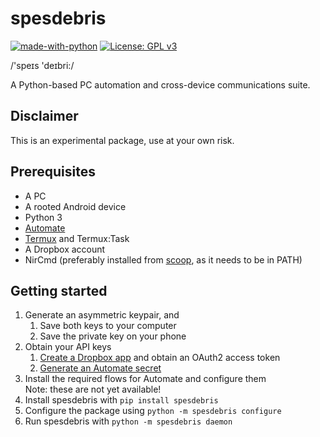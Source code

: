 # spesdebris

[![made-with-python](https://img.shields.io/badge/Made%20with-Python-1f425f.svg)](https://www.python.org/) [![License: GPL v3](https://img.shields.io/badge/License-GPL%20v3-blue.svg)](https://www.gnu.org/licenses/gpl-3.0)

/'speɪs 'deɪbri:/

A Python-based PC automation and cross-device communications suite.

## Disclaimer

This is an experimental package, use at your own risk.

## Prerequisites

- A PC
- A rooted Android device
- Python 3
- [Automate](https://llamalab.com/automate/)
- [Termux](https://termux.com/) and Termux:Task
- A Dropbox account
- NirCmd (preferably installed from [scoop](https://scoop.sh), as it needs to be in PATH)

## Getting started

1. Generate an asymmetric keypair, and
   1. Save both keys to your computer
   1. Save the private key on your phone
1. Obtain your API keys
   1. [Create a Dropbox app](https://www.dropbox.com/developers/apps) and obtain an OAuth2 access token
   1. [Generate an Automate secret](https://llamalab.com/automate/cloud)
1. Install the required flows for Automate and configure them  
   Note: these are not yet available!
1. Install spesdebris with `pip install spesdebris`
1. Configure the package using `python -m spesdebris configure`
1. Run spesdebris with `python -m spesdebris daemon`

